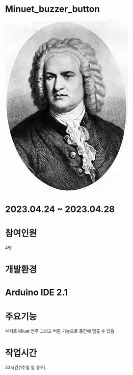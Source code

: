 # Minuet_buzzer_button
<img src="Ba.jpg">

# 2023.04.24 ~ 2023.04.28

# 참여인원
  4명

# 개발환경

# Arduino IDE 2.1

# 주요기능
  부저로 Miuet 연주 그리고 버튼 기능으로 중간에 멈출 수 있음

# 작업시간
  33시간(1주일 일 경우)
